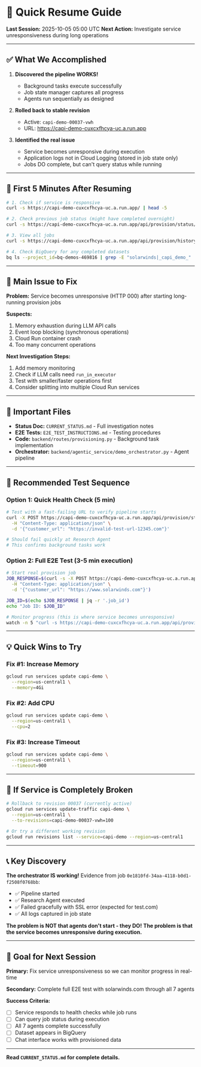 # 🚀 Quick Resume Guide

**Last Session:** 2025-10-05 05:00 UTC
**Next Action:** Investigate service unresponsiveness during long operations

---

## ✅ What We Accomplished

1. **Discovered the pipeline WORKS!**
   - Background tasks execute successfully
   - Job state manager captures all progress
   - Agents run sequentially as designed

2. **Rolled back to stable revision**
   - Active: `capi-demo-00037-vwh`
   - URL: https://capi-demo-cuxcxfhcya-uc.a.run.app

3. **Identified the real issue**
   - Service becomes unresponsive during execution
   - Application logs not in Cloud Logging (stored in job state only)
   - Jobs DO complete, but can't query status while running

---

## 🎯 First 5 Minutes After Resuming

```bash
# 1. Check if service is responsive
curl -s https://capi-demo-cuxcxfhcya-uc.a.run.app/ | head -5

# 2. Check previous job status (might have completed overnight)
curl -s https://capi-demo-cuxcxfhcya-uc.a.run.app/api/provision/status/b57802b8-d59a-4a4a-a4d5-f97ff4e59a98 | jq '.status, .current_phase, .overall_progress'

# 3. View all jobs
curl -s https://capi-demo-cuxcxfhcya-uc.a.run.app/api/provision/history | jq '.jobs[] | {job_id, status, customer_url}'

# 4. Check BigQuery for any completed datasets
bq ls --project_id=bq-demos-469816 | grep -E "solarwinds|_capi_demo_"
```

---

## 🔧 Main Issue to Fix

**Problem:** Service becomes unresponsive (HTTP 000) after starting long-running provision jobs

**Suspects:**
1. Memory exhaustion during LLM API calls
2. Event loop blocking (synchronous operations)
3. Cloud Run container crash
4. Too many concurrent operations

**Next Investigation Steps:**
1. Add memory monitoring
2. Check if LLM calls need `run_in_executor`
3. Test with smaller/faster operations first
4. Consider splitting into multiple Cloud Run services

---

## 📂 Important Files

- **Status Doc:** `CURRENT_STATUS.md` - Full investigation notes
- **E2E Tests:** `E2E_TEST_INSTRUCTIONS.md` - Testing procedures
- **Code:** `backend/routes/provisioning.py` - Background task implementation
- **Orchestrator:** `backend/agentic_service/demo_orchestrator.py` - Agent pipeline

---

## 🧪 Recommended Test Sequence

### Option 1: Quick Health Check (5 min)
```bash
# Test with a fast-failing URL to verify pipeline starts
curl -X POST https://capi-demo-cuxcxfhcya-uc.a.run.app/api/provision/start \
  -H "Content-Type: application/json" \
  -d '{"customer_url": "https://invalid-test-url-12345.com"}'

# Should fail quickly at Research Agent
# This confirms background tasks work
```

### Option 2: Full E2E Test (3-5 min execution)
```bash
# Start real provision job
JOB_RESPONSE=$(curl -s -X POST https://capi-demo-cuxcxfhcya-uc.a.run.app/api/provision/start \
  -H "Content-Type: application/json" \
  -d '{"customer_url": "https://www.solarwinds.com"}')

JOB_ID=$(echo $JOB_RESPONSE | jq -r '.job_id')
echo "Job ID: $JOB_ID"

# Monitor progress (this is where service becomes unresponsive)
watch -n 5 "curl -s https://capi-demo-cuxcxfhcya-uc.a.run.app/api/provision/status/$JOB_ID | jq '.status, .overall_progress, .agents[] | select(.status==\"running\" or .status==\"completed\") | {name, status}'"
```

---

## 💡 Quick Wins to Try

### Fix #1: Increase Memory
```bash
gcloud run services update capi-demo \
  --region=us-central1 \
  --memory=4Gi
```

### Fix #2: Add CPU
```bash
gcloud run services update capi-demo \
  --region=us-central1 \
  --cpu=2
```

### Fix #3: Increase Timeout
```bash
gcloud run services update capi-demo \
  --region=us-central1 \
  --timeout=900
```

---

## 🐛 If Service is Completely Broken

```bash
# Rollback to revision 00037 (currently active)
gcloud run services update-traffic capi-demo \
  --region=us-central1 \
  --to-revisions=capi-demo-00037-vwh=100

# Or try a different working revision
gcloud run revisions list --service=capi-demo --region=us-central1
```

---

## 📞 Key Discovery

**The orchestrator IS working!** Evidence from job `0e1810fd-34aa-4118-b0d1-f2508f0768bb`:
- ✅ Pipeline started
- ✅ Research Agent executed
- ✅ Failed gracefully with SSL error (expected for test.com)
- ✅ All logs captured in job state

**The problem is NOT that agents don't start - they DO!**
**The problem is that the service becomes unresponsive during execution.**

---

## 🎯 Goal for Next Session

**Primary:** Fix service unresponsiveness so we can monitor progress in real-time

**Secondary:** Complete full E2E test with solarwinds.com through all 7 agents

**Success Criteria:**
- [ ] Service responds to health checks while job runs
- [ ] Can query job status during execution
- [ ] All 7 agents complete successfully
- [ ] Dataset appears in BigQuery
- [ ] Chat interface works with provisioned data

---

**Read `CURRENT_STATUS.md` for complete details.**
